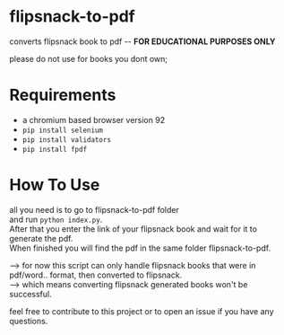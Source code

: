 # flipsnack-to-pdf
converts flipsnack book to pdf -- **FOR EDUCATIONAL PURPOSES ONLY**

please do not use for books you dont own;

# Requirements 
- a chromium based browser version 92  
- ``pip install selenium``  
- ``pip install validators``  
- ``pip install fpdf``  

# How To Use
all you need is to go to flipsnack-to-pdf folder  
and run ``python index.py``.  
After that you enter the link of your flipsnack book
and wait for it to generate the pdf.  
When finished you will find the pdf in the same folder flipsnack-to-pdf.

--> for now this script can only handle flipsnack books that were in pdf/word.. format, then converted to flipsnack.  
--> which means converting flipsnack generated books won't be successful.

feel free to contribute to this project or to open an issue if you have any questions.
